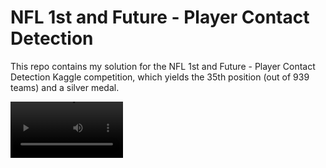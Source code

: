 # NFL 1st and Future - Player Contact Detection

This repo contains my solution for the NFL 1st and Future - Player Contact Detection Kaggle competition, which yields the 35th position (out of 939 teams) and a silver medal.

<video src='sample-output.mp4' width=180></video>

